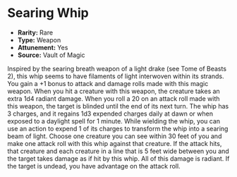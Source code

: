 # Searing Whip

- **Rarity:** Rare
- **Type:** Weapon
- **Attunement:** Yes
- **Source:** Vault of Magic

Inspired by the searing breath weapon of a light drake (see Tome of Beasts 2), this whip seems to have filaments of light interwoven within its strands. You gain a +1 bonus to attack and damage rolls made with this magic weapon. When you hit a creature with this weapon, the creature takes an extra 1d4 radiant damage. When you roll a 20 on an attack roll made with this weapon, the target is blinded until the end of its next turn. The whip has 3 charges, and it regains 1d3 expended charges daily at dawn or when exposed to a daylight spell for 1 minute. While wielding the whip, you can use an action to expend 1 of its charges to transform the whip into a searing beam of light. Choose one creature you can see within 30 feet of you and make one attack roll with this whip against that creature. If the attack hits, that creature and each creature in a line that is 5 feet wide between you and the target takes damage as if hit by this whip. All of this damage is radiant. If the target is undead, you have advantage on the attack roll.
